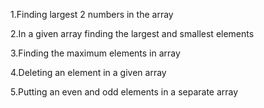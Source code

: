 1.Finding largest 2 numbers in the array


2.In  a given array finding the largest and smallest elements


3.Finding the maximum elements in array


4.Deleting an element in a given array


5.Putting an even and odd elements in a separate array
